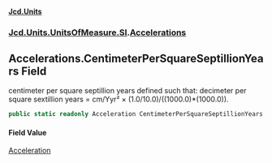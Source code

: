 #### [Jcd.Units](index.md 'index')
### [Jcd.Units.UnitsOfMeasure.SI](Jcd.Units.UnitsOfMeasure.SI.md 'Jcd.Units.UnitsOfMeasure.SI').[Accelerations](Accelerations.md 'Jcd.Units.UnitsOfMeasure.SI.Accelerations')

## Accelerations.CentimeterPerSquareSeptillionYears Field

centimeter per square septillion years defined such that: decimeter per square sextillion years = cm/Yyr² ×
(1.0/10.0)/((1000.0)*(1000.0)).

```csharp
public static readonly Acceleration CentimeterPerSquareSeptillionYears;
```

#### Field Value
[Acceleration](Acceleration.md 'Jcd.Units.UnitTypes.Acceleration')